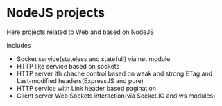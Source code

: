 # NodeJS projects
Here projects related to Web and based on NodeJS

Includes

* Socket service(stateless and statefull) via net module
* HTTP like service based on sockets
* HTTP server ith chache control based on weak and strong ETag and Last-modified headers(ExpressJS and pure)
* HTTP service with Link header based pagination
* Client server Web Sockets interaction(via Socket.IO and ws modules)

